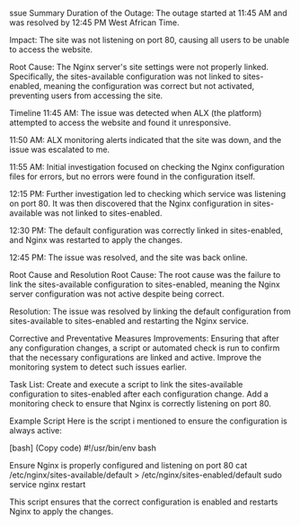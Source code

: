 ssue Summary
Duration of the Outage: The outage started at 11:45 AM and was resolved by 12:45 PM West African Time.

Impact:
The site was not listening on port 80, causing all users to be unable to access the website.

Root Cause:
The Nginx server's site settings were not properly linked. Specifically, the sites-available configuration was not linked to sites-enabled, meaning the configuration was correct but not activated, preventing users from accessing the site.

Timeline
11:45 AM: The issue was detected when ALX (the platform) attempted to access the website and found it unresponsive.

11:50 AM: ALX monitoring alerts indicated that the site was down, and the issue was escalated to me.

11:55 AM: Initial investigation focused on checking the Nginx configuration files for errors, but no errors were found in the configuration itself.

12:15 PM: Further investigation led to checking which service was listening on port 80. It was then discovered that the Nginx configuration in sites-available was not linked to sites-enabled.

12:30 PM: The default configuration was correctly linked in sites-enabled, and Nginx was restarted to apply the changes.

12:45 PM: The issue was resolved, and the site was back online.

Root Cause and Resolution
Root Cause:
The root cause was the failure to link the sites-available configuration to sites-enabled, meaning the Nginx server configuration was not active despite being correct.

Resolution:
The issue was resolved by linking the default configuration from sites-available to sites-enabled and restarting the Nginx service.

Corrective and Preventative Measures
Improvements:
Ensuring that after any configuration changes, a script or automated check is run to confirm that the necessary configurations are linked and active. Improve the monitoring system to detect such issues earlier.

Task List:
Create and execute a script to link the sites-available configuration to sites-enabled after each configuration change. Add a monitoring check to ensure that Nginx is correctly listening on port 80.

Example Script
Here is the script i mentioned to ensure the configuration is always active:

[bash] (Copy code) #!/usr/bin/env bash

Ensure Nginx is properly configured and listening on port 80
cat /etc/nginx/sites-available/default > /etc/nginx/sites-enabled/default sudo service nginx restart

This script ensures that the correct configuration is enabled and restarts Nginx to apply the changes.

